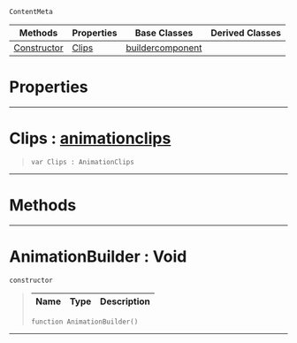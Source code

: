  `ContentMeta`

|Methods|Properties|Base Classes|Derived Classes|
|---|---|---|---|
|[ Constructor](https://github.com/ZilchEngine/ZilchDocs/blob/master/code_reference/class_reference/animationbuilder.markdown#animationbuilder-void)|[ Clips](https://github.com/ZilchEngine/ZilchDocs/blob/master/code_reference/class_reference/animationbuilder.markdown#clips-zilch-engine-docume)|[buildercomponent](https://github.com/ZilchEngine/ZilchDocs/blob/master/code_reference/class_reference/buildercomponent.markdown)| |


 #  Properties


---  
 #  Clips : [animationclips](https://github.com/ZilchEngine/ZilchDocs/blob/master/code_reference/class_reference/animationclips.markdown)

> 
> ``` lang=cpp, name=Nada
> var Clips : AnimationClips


---  
 #  Methods


---  
 #  AnimationBuilder : Void

 `constructor`

> 
> |Name|Type|Description|
> |---|---|---|
> ``` lang=cpp, name=Nada
> function AnimationBuilder()
> ``` 


---  
 

 